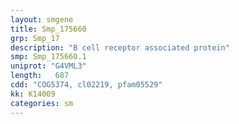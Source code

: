 ```yaml
---
layout: smgene
title: Smp_175660
grp: Smp_17
description: "B cell receptor associated protein"
smp: Smp_175660.1
uniprot: "G4VML3"
length:   687
cdd: "COG5374, cl02219, pfam05529"
kk: K14009
categories: sm
---
```

